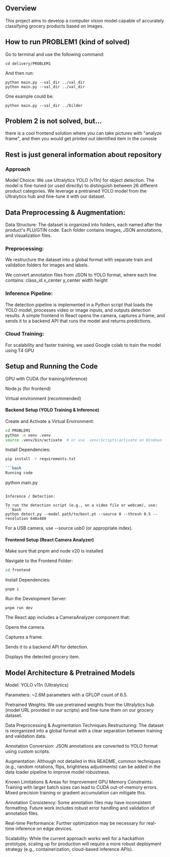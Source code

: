 ﻿## Overview
This project aims to develop a computer vision model capable of accurately classifying grocery products based on images.

## How to run PROBLEM1 (kind of solved)

Go to terminal and use the following command:

```
cd delivery/PROBLEM1
```

And then run:
```
python main.py --val_dir ../val_dir
python main.py --val_dir ../val_dir

```
One example could be:
```
python main.py --val_dir ../bilder
```
## Problem 2 is not solved, but... 
there is a cool frontend solution where you can take pictures with "analyze frame", and then you would get printed out identified item in the conosle


## Rest is just general information about repository
### Approach
Model Choice:
We use Ultralytics YOLO (v11n) for object detection. The model is fine-tuned (or used directly) to distinguish between 26 different product categories. We leverage a pretrained YOLO model from the Ultralytics hub and fine-tune it with our dataset.

## Data Preprocessing & Augmentation:

Data Structure: The dataset is organized into folders, each named after the product's PLU/GTIN code. 
Each folder contains images, JSON annotations, and visualization files.

### Preprocessing:

We restructure the dataset into a global format with separate train and validation folders for images and labels.

We convert annotation files from JSON to YOLO format, where each line contains:
class_id x_center y_center width height

### Inference Pipeline:
The detection pipeline is implemented in a Python script that loads the YOLO model, processes video or image inputs, 
and outputs detection results. A simple frontend in React opens the camera, captures a frame, and sends it to a backend 
API that runs the model and returns predictions.

### Cloud Training:
For scalability and faster training, we used Google colab to train the model using T4 GPU


## Setup and Running the Code


GPU with CUDA (for training/inference)

Node.js (for frontend)

Virtual environment (recommended)

#### Backend Setup (YOLO Training & Inference)

Create and Activate a Virtual Environment:
```bash
cd PROBLEM1
python -m venv .venv
source .venv/bin/activate  # or use .venv\Scripts\activate on Windows

```

Install Dependencies:
```bash
pip install -r requirements.txt

```bash
Running code
```
python main.py <args>
```

Inference / Detection:

To run the detection script (e.g., on a video file or webcam), use:
```bash
python detect.py --model path/to/best.pt --source 0 --thresh 0.5 --resolution 640x480

```
For a USB camera, use --source usb0 (or appropriate index).

#### Frontend Setup (React Camera Analyzer)
Make sure that pnpm and node v20 is installed

Navigate to the Frontend Folder:
```bash
cd frontend

```
Install Dependencies:

```
pnpm i
```

Run the Development Server:
```
pnpm run dev
```

The React app includes a CameraAnalyzer component that:

Opens the camera.

Captures a frame.

Sends it to a backend API for detection.

Displays the detected grocery item.

## Model Architecture & Pretrained Models
Model: YOLO v11n (Ultralytics)

Parameters: ~2.6M parameters with a GFLOP count of 6.5.

Pretrained Weights: We use pretrained weights from the Ultralytics hub (model URL provided in our scripts) and fine-tune them on our grocery dataset.

Data Preprocessing & Augmentation Techniques
Restructuring: The dataset is reorganized into a global format with a clear separation between training and validation data.

Annotation Conversion: JSON annotations are converted to YOLO format using custom scripts.

Augmentation: Although not detailed in this README, common techniques (e.g., random rotations, flips, brightness adjustments) can be added in the data loader pipeline to improve model robustness.

Known Limitations & Areas for Improvement
GPU Memory Constraints: Training with larger batch sizes can lead to CUDA out-of-memory errors. Mixed precision training or gradient accumulation can mitigate this.

Annotation Consistency: Some annotation files may have inconsistent formatting. Future work includes robust error handling and validation of annotation files.

Real-time Performance: Further optimization may be necessary for real-time inference on edge devices.

Scalability: While the current approach works well for a hackathon prototype, scaling up for production will require a more robust deployment strategy (e.g., containerization, cloud-based inference APIs).